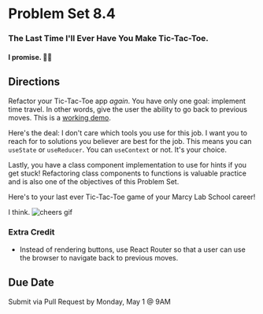 # Problem Set 8.4
### The Last Time I'll Ever Have You Make Tic-Tac-Toe.
#### I promise. 🤞🏿

## Directions
Refactor your Tic-Tac-Toe app _again_. You have only one goal: implement time travel. In other words, give the user the ability to go back to previous moves. This is a [working demo](https://codepen.io/gaearon/pen/gWWZgR).

Here's the deal: I don't care which tools you use for this job. I want you to reach for to solutions you believer are best for the job. This means you can `useState` or `useReducer`. You can `useContext` or not. It's your choice.

Lastly, you have a class component implementation to use for hints if you get stuck! Refactoring class components to functions is valuable practice and is also one of the objectives of this Problem Set.

Here's to your last ever Tic-Tac-Toe game of your Marcy Lab School career!

I think.
![cheers gif](https://media.giphy.com/media/g9582DNuQppxC/200w_d.gif)

### Extra Credit
* Instead of rendering buttons, use React Router so that a user can use the browser to navigate back to previous moves.

## Due Date
Submit via Pull Request by Monday, May 1 @ 9AM